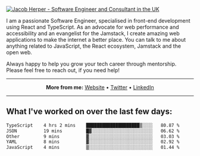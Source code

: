 [![Jacob Herper - Software Engineer and Consultant in the UK](https://res.cloudinary.com/jacobherper/image/upload/v1641506277/gh-image.png)](https://jacobherper.com/)

I am a passionate Software Engineer, specialised in front-end development using React and TypeScript. As an advocate for web performance and accessibility and an evangelist for the Jamstack, I create amazing web applications to make the internet a better place. You can talk to me about anything related to JavaScript, the React ecosystem, Jamstack and the open web.

Always happy to help you grow your tech career through mentorship. Please feel free to reach out, if you need help!

---

<p align="center">
  <strong>More from me:</strong> 
  <a href="https://jacobherper.com/">Website</a> •
  <a href="https://twitter.com/intent/follow?screen_name=jakeherp&tw_p=followbutton">Twitter</a> •
  <a href="https://www.linkedin.com/in/jacobherper/">LinkedIn</a>
</p>

---

## What I've worked on over the last few days:

<!--START_SECTION:waka-->

```txt
TypeScript    4 hrs 2 mins    ████████████████████▒░░░░   80.87 %
JSON          19 mins         █▓░░░░░░░░░░░░░░░░░░░░░░░   06.62 %
Other         9 mins          ▓░░░░░░░░░░░░░░░░░░░░░░░░   03.03 %
YAML          8 mins          ▓░░░░░░░░░░░░░░░░░░░░░░░░   02.92 %
JavaScript    4 mins          ▒░░░░░░░░░░░░░░░░░░░░░░░░   01.44 %
```

<!--END_SECTION:waka-->

